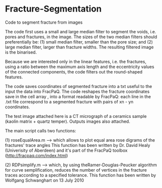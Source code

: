 # Fracture-Segmentation
Code to segment fracture from images

The code first uses a small and large median filter to segment the voids, i.e. pores and fractures, in the image. The sizes of the two median filters should
preferentially be: (1) small median filter, smaller than the pore size; and (2) large median filter, larger than fracture widths. The resulting filtered image 
is the binarised.

Because we are interested only in the linear features, i.e. the fractures, using a ratio between the maximum axis length and the eccentricity values of the 
connected components, the code filters out the round-shaped features.

The code saves coordinates of segmented fracture into a txt useful to the input the data into FracPaQ. 
The code reshapes the fracture coordinates save in the cell array , into a format readable by FracPaQ: each line in the .txt file correspond to a segmented 
fracture with pairs of xn - yn coordinates.

The test image attached here is a CT micrograph of a ceramics sample (kaolin matrix + quartz temper). Outputs images also attached.

The main script calls two functions:

  (1) roseEqualArea.m --> which allows to plot equal area rose digrams of the fractures' trace angles
                          This function has been written by Dr. David Healy (Univerisity of Aberdeen) and it's part of the FracPaQ toolbox
                          (http://fracpaq.com/index.html)
                          
  (2) RDPsimplify.m --> which, by using theRamer-Douglas-Peucker algorithm for curve semplification, reduces the number of vertices in the fracture traces 
                        according to a specified tolerance.
                        This function has been written by Wolfgang Schwanghart on 13 July 2010
